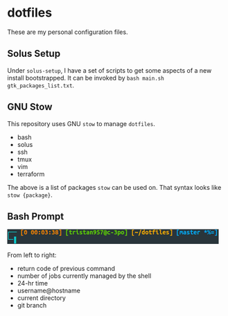# dotfiles

These are my personal configuration files.

## Solus Setup

Under `solus-setup`, I have a set of scripts to get some aspects of a new
install bootstrapped. It can be invoked by
`bash main.sh gtk_packages_list.txt`.

## GNU Stow

This repository uses GNU `stow` to manage `dotfiles`.

* bash
* solus
* ssh
* tmux
* vim
* terraform

The above is a list of packages `stow` can be used on. That syntax looks like
`stow {package}`.

## Bash Prompt

![Bash Prompt](prompt.png?raw=true "Bash Prompt")

From left to right:

* return code of previous command
* number of jobs currently managed by the shell
* 24-hr time
* username@hostname
* current directory
* git branch
